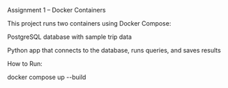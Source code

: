 Assignment 1 – Docker Containers

This project runs two containers using Docker Compose:

PostgreSQL database with sample trip data

Python app that connects to the database, runs queries, and saves results

How to Run:

docker compose up --build
